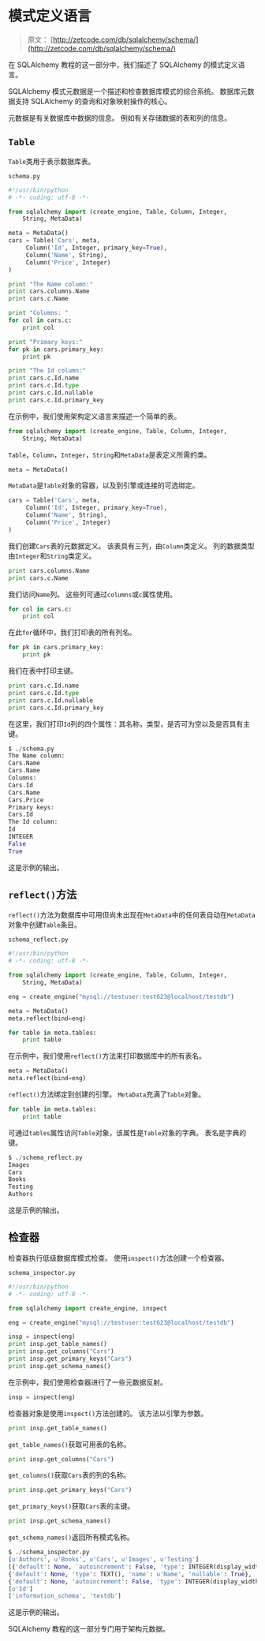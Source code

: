 # 模式定义语言

> 原文： [http://zetcode.com/db/sqlalchemy/schema/](http://zetcode.com/db/sqlalchemy/schema/)

在 SQLAlchemy 教程的这一部分中，我们描述了 SQLAlchemy 的模式定义语言。

SQLAlchemy 模式元数据是一个描述和检查数据库模式的综合系统。 数据库元数据支持 SQLAlchemy 的查询和对象映射操作的核心。

元数据是有关数据库中数据的信息。 例如有关存储数据的表和列的信息。

## `Table`

`Table`类用于表示数据库表。

`schema.py`

```py
#!/usr/bin/python
# -*- coding: utf-8 -*-

from sqlalchemy import (create_engine, Table, Column, Integer, 
    String, MetaData)

meta = MetaData()
cars = Table('Cars', meta,
     Column('Id', Integer, primary_key=True),
     Column('Name', String),
     Column('Price', Integer)
)

print "The Name column:"
print cars.columns.Name
print cars.c.Name

print "Columns: "
for col in cars.c:
    print col

print "Primary keys:"
for pk in cars.primary_key:
    print pk    

print "The Id column:"
print cars.c.Id.name
print cars.c.Id.type
print cars.c.Id.nullable
print cars.c.Id.primary_key

```

在示例中，我们使用架构定义语言来描述一个简单的表。

```py
from sqlalchemy import (create_engine, Table, Column, Integer, 
    String, MetaData)

```

`Table`，`Column`，`Integer`，`String`和`MetaData`是表定义所需的类。

```py
meta = MetaData()

```

`MetaData`是`Table`对象的容器，以及到引擎或连接的可选绑定。

```py
cars = Table('Cars', meta,
     Column('Id', Integer, primary_key=True),
     Column('Name', String),
     Column('Price', Integer)
)

```

我们创建`Cars`表的元数据定义。 该表具有三列，由`Column`类定义。 列的数据类型由`Integer`和`String`类定义。

```py
print cars.columns.Name
print cars.c.Name

```

我们访问`Name`列。 这些列可通过`columns`或`c`属性使用。

```py
for col in cars.c:
    print col

```

在此`for`循环中，我们打印表的所有列名。

```py
for pk in cars.primary_key:
    print pk    

```

我们在表中打印主键。

```py
print cars.c.Id.name
print cars.c.Id.type
print cars.c.Id.nullable
print cars.c.Id.primary_key

```

在这里，我们打印`Id`列的四个属性：其名称，类型，是否可为空以及是否具有主键。

```py
$ ./schema.py 
The Name column:
Cars.Name
Cars.Name
Columns: 
Cars.Id
Cars.Name
Cars.Price
Primary keys:
Cars.Id
The Id column:
Id
INTEGER
False
True

```

这是示例的输出。

## `reflect()`方法

`reflect()`方法为数据库中可用但尚未出现在`MetaData`中的任何表自动在`MetaData`对象中创建`Table`条目。

`schema_reflect.py`

```py
#!/usr/bin/python
# -*- coding: utf-8 -*-

from sqlalchemy import (create_engine, Table, Column, Integer, 
    String, MetaData)

eng = create_engine("mysql://testuser:test623@localhost/testdb")

meta = MetaData()
meta.reflect(bind=eng)

for table in meta.tables:
    print table

```

在示例中，我们使用`reflect()`方法来打印数据库中的所有表名。

```py
meta = MetaData()
meta.reflect(bind=eng)

```

`reflect()`方法绑定到创建的引擎。 `MetaData`充满了`Table`对象。

```py
for table in meta.tables:
    print table

```

可通过`tables`属性访问`Table`对象，该属性是`Table`对象的字典。 表名是字典的键。

```py
$ ./schema_reflect.py 
Images
Cars
Books
Testing
Authors

```

这是示例的输出。

## 检查器

检查器执行低级数据库模式检查。 使用`inspect()`方法创建一个检查器。

`schema_inspector.py`

```py
#!/usr/bin/python
# -*- coding: utf-8 -*-

from sqlalchemy import create_engine, inspect

eng = create_engine("mysql://testuser:test623@localhost/testdb")

insp = inspect(eng)
print insp.get_table_names()
print insp.get_columns("Cars")
print insp.get_primary_keys("Cars")    
print insp.get_schema_names()

```

在示例中，我们使用检查器进行了一些元数据反射。

```py
insp = inspect(eng)

```

检查器对象是使用`inspect()`方法创建的。 该方法以引擎为参数。

```py
print insp.get_table_names()

```

`get_table_names()`获取可用表的名称。

```py
print insp.get_columns("Cars")

```

`get_columns()`获取`Cars`表的列的名称。

```py
print insp.get_primary_keys("Cars")

```

`get_primary_keys()`获取`Cars`表的主键。

```py
print insp.get_schema_names()

```

`get_schema_names()`返回所有模式名称。

```py
$ ./schema_inspector.py 
[u'Authors', u'Books', u'Cars', u'Images', u'Testing']
[{'default': None, 'autoincrement': False, 'type': INTEGER(display_width=11), 'name': u'Id', 'nullable': False}, 
{'default': None, 'type': TEXT(), 'name': u'Name', 'nullable': True}, 
{'default': None, 'autoincrement': False, 'type': INTEGER(display_width=11), 'name': u'Price', 'nullable': True}]
[u'Id']
['information_schema', 'testdb']

```

这是示例的输出。

SQLAlchemy 教程的这一部分专门用于架构元数据。